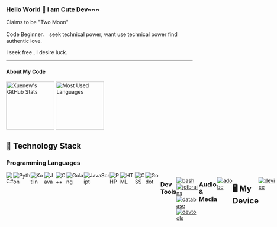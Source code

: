 ### Hello World 👋 I am Cute Dev~~~

Claims to be "Two Moon"

Code Beginner， seek technical power, want use technical power find authentic love.

I seek free , I desire luck.

---

#### About My Code

<img height="130px" src="https://github-readme-stats.vercel.app/api?username=allureluoli&hide_title=true&show_icons=true&hide=issues&include_all_commits=true&count_private=true&theme=graywhite&hide_border=true&bg_color=45,ff7979,ffd479,fffc79,73fa79" alt="Xuenew's GitHub Stats"> <img height="130px" src="https://github-readme-stats.vercel.app/api/top-langs?username=allureluoli&hide_title=true&layout=compact&theme=graywhite&hide_border=true&bg_color=45,fffc79,73fa79,75f0db" alt="Most Used Languages">


## 📕 Technology Stack

### Programming Languages

<div style="display: flex; justify-content: space-around;">
  <img src="https://skillicons.dev/icons?i=cs" alt="C#"/>
  <img src="https://skillicons.dev/icons?i=python" alt="Python" alt="python"/>
  <img src="https://skillicons.dev/icons?i=kotlin" alt="Kotlin"/>
  <img src="https://skillicons.dev/icons?i=java" alt="Java"/>
  <img src="https://skillicons.dev/icons?i=cpp" alt="C++"/>
  <img src="https://skillicons.dev/icons?i=golang" alt="Golang"/>
  <img src="https://skillicons.dev/icons?i=js" alt="JavaScript"/>
  <img src="https://skillicons.dev/icons?i=php" alt="PHP"/>
  <img src="https://skillicons.dev/icons?i=html" alt="HTML"/>
  <img src="https://skillicons.dev/icons?i=css" alt="CSS"/>
  <img src="https://skillicons.dev/icons?i=godot" alt="Godot"/>

  ### Dev Tools
  [![bash](https://skillicons.dev/icons?i=powershell,vim,visualstudio,vscode)](https://skillicons.dev)
  [![jetbrains](https://skillicons.dev/icons?i=clion,idea,phpstorm,pycharm,rider,webstorm)](https://skillicons.dev)
  [![database](https://skillicons.dev/icons?i=mysql,sqlite)](https://skillicons.dev)
  [![devtools](https://skillicons.dev/icons?i=androidstudio,cmake,git,gradle,md,npm)](https://skillicons.dev)
  ### Audio & Media
  [![adobe](https://skillicons.dev/icons?i=pr,ps)](https://skillicons.dev)
  ## 🖥 My Device
  [![device](https://skillicons.dev/icons?i=linux,debian,ubuntu,redhat,kali,windows)](https://skillicons.dev)




  
